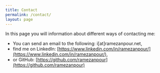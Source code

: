 ```yaml
---
title: Contact
permalink: /contact/
layout: page
---
```


In this page you will information about different ways of contacting me:

- You can send an email to the following: i[at]ramezanpour.net,
- find me on LinkedIn: [https://www.linkedin.com/in/ramezanpour/](https://www.linkedin.com/in/ramezanpour/),
- or GitHub: [https://github.com/ramezanpour](https://github.com/ramezanpour)
